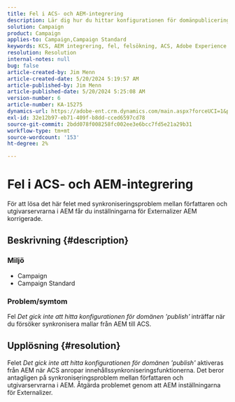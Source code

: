 ```yaml
---
title: Fel i ACS- och AEM-integrering
description: Lär dig hur du hittar konfigurationen för domänpublicering när du försöker synkronisera mallar från Adobe Experience Manager (AEM) till Adobe Campaign Standard (ACS).
solution: Campaign
product: Campaign
applies-to: Campaign,Campaign Standard
keywords: KCS, AEM integrering, fel, felsökning, ACS, Adobe Experience Manager, Adobe Campaign Standard
resolution: Resolution
internal-notes: null
bug: false
article-created-by: Jim Menn
article-created-date: 5/20/2024 5:19:57 AM
article-published-by: Jim Menn
article-published-date: 5/20/2024 5:25:08 AM
version-number: 6
article-number: KA-15275
dynamics-url: https://adobe-ent.crm.dynamics.com/main.aspx?forceUCI=1&pagetype=entityrecord&etn=knowledgearticle&id=f4fb3493-6816-ef11-9f8a-6045bd006268
exl-id: 32e12b97-eb71-409f-b8dd-cced6597cd78
source-git-commit: 2bdd078f008258fc002ee3e6bcc7fd5e21a29b31
workflow-type: tm+mt
source-wordcount: '153'
ht-degree: 2%

---
```


# Fel i ACS- och AEM-integrering


För att lösa det här felet med synkroniseringsproblem mellan författaren och utgivarservrarna i AEM får du inställningarna för Externalizer AEM korrigerade.

## Beskrivning {#description}


### <b>Miljö</b>

- Campaign
- Campaign Standard




### <b>Problem/symtom</b>

Fel *Det gick inte att hitta konfigurationen för domänen &#39;publish&#39;<b>* </b>inträffar<b> </b>när du försöker synkronisera mallar från AEM till ACS.


## Upplösning {#resolution}


Felet *Det gick inte att hitta konfigurationen för domänen &#39;publish&#39;* aktiveras från AEM när ACS anropar innehållssynkroniseringsfunktionerna. Det beror antagligen på synkroniseringsproblem mellan författaren och utgivarservrarna i AEM. Åtgärda problemet genom att AEM inställningarna för Externalizer.

